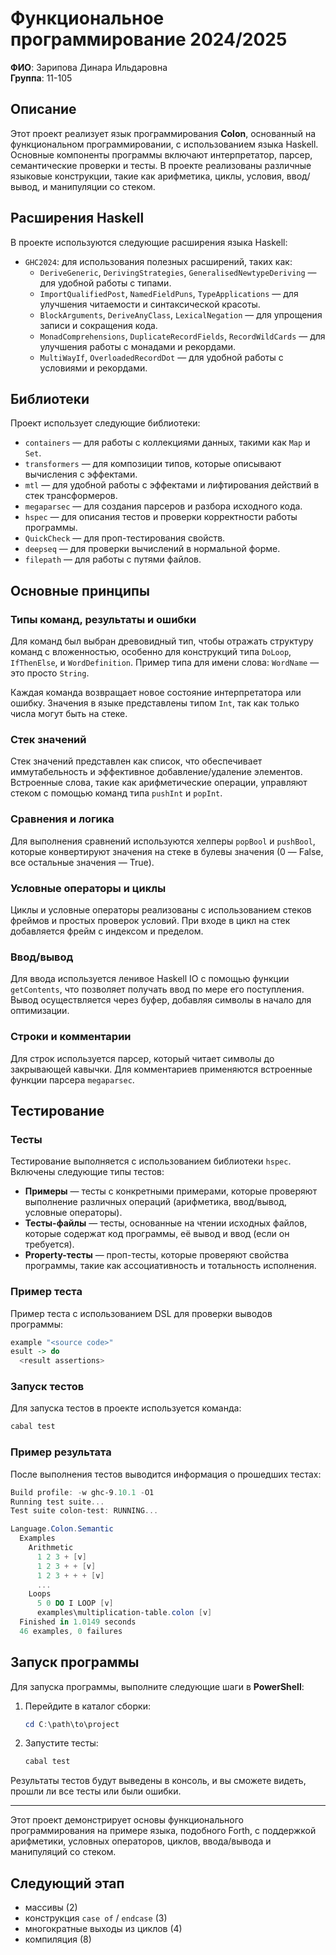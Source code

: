 
# Функциональное программирование 2024/2025

**ФИО**: Зарипова Динара Ильдаровна  
**Группа**: 11-105

## Описание

Этот проект реализует язык программирования **Colon**, основанный на функциональном программировании, с использованием языка Haskell. Основные компоненты программы включают интерпретатор, парсер, семантические проверки и тесты. В проекте реализованы различные языковые конструкции, такие как арифметика, циклы, условия, ввод/вывод, и манипуляции со стеком.

## Расширения Haskell

В проекте используются следующие расширения языка Haskell:

- `GHC2024`: для использования полезных расширений, таких как:
    - `DeriveGeneric`, `DerivingStrategies`, `GeneralisedNewtypeDeriving` — для удобной работы с типами.
    - `ImportQualifiedPost`, `NamedFieldPuns`, `TypeApplications` — для улучшения читаемости и синтаксической красоты.
    - `BlockArguments`, `DeriveAnyClass`, `LexicalNegation` — для упрощения записи и сокращения кода.
    - `MonadComprehensions`, `DuplicateRecordFields`, `RecordWildCards` — для улучшения работы с монадами и рекордами.
    - `MultiWayIf`, `OverloadedRecordDot` — для удобной работы с условиями и рекордами.

## Библиотеки

Проект использует следующие библиотеки:

- `containers` — для работы с коллекциями данных, такими как `Map` и `Set`.
- `transformers` — для композиции типов, которые описывают вычисления с эффектами.
- `mtl` — для удобной работы с эффектами и лифтирования действий в стек трансформеров.
- `megaparsec` — для создания парсеров и разбора исходного кода.
- `hspec` — для описания тестов и проверки корректности работы программы.
- `QuickCheck` — для проп-тестирования свойств.
- `deepseq` — для проверки вычислений в нормальной форме.
- `filepath` — для работы с путями файлов.

## Основные принципы

### Типы команд, результаты и ошибки

Для команд был выбран древовидный тип, чтобы отражать структуру команд с вложенностью, особенно для конструкций типа `DoLoop`, `IfThenElse`, и `WordDefinition`. Пример типа для имени слова: `WordName` — это просто `String`.

Каждая команда возвращает новое состояние интерпретатора или ошибку. Значения в языке представлены типом `Int`, так как только числа могут быть на стеке.

### Стек значений

Стек значений представлен как список, что обеспечивает иммутабельность и эффективное добавление/удаление элементов. Встроенные слова, такие как арифметические операции, управляют стеком с помощью команд типа `pushInt` и `popInt`.

### Сравнения и логика

Для выполнения сравнений используются хелперы `popBool` и `pushBool`, которые конвертируют значения на стеке в булевы значения (0 — False, все остальные значения — True).

### Условные операторы и циклы

Циклы и условные операторы реализованы с использованием стеков фреймов и простых проверок условий. При входе в цикл на стек добавляется фрейм с индексом и пределом.

### Ввод/вывод

Для ввода используется ленивое Haskell IO с помощью функции `getContents`, что позволяет получать ввод по мере его поступления. Вывод осуществляется через буфер, добавляя символы в начало для оптимизации.

### Строки и комментарии

Для строк используется парсер, который читает символы до закрывающей кавычки. Для комментариев применяются встроенные функции парсера `megaparsec`.

## Тестирование

### Тесты

Тестирование выполняется с использованием библиотеки `hspec`. Включены следующие типы тестов:

- **Примеры** — тесты с конкретными примерами, которые проверяют выполнение различных операций (арифметика, ввод/вывод, условные операторы).
- **Тесты-файлы** — тесты, основанные на чтении исходных файлов, которые содержат код программы, её вывод и ввод (если он требуется).
- **Property-тесты** — проп-тесты, которые проверяют свойства программы, такие как ассоциативность и тотальность исполнения.

### Пример теста

Пример теста с использованием DSL для проверки выводов программы:

```haskell
example "<source code>" 
esult -> do
  <result assertions>
```

### Запуск тестов

Для запуска тестов в проекте используется команда:

```bash
cabal test
```

### Пример результата

После выполнения тестов выводится информация о прошедших тестах:

```powershell
Build profile: -w ghc-9.10.1 -O1
Running test suite...
Test suite colon-test: RUNNING...

Language.Colon.Semantic
  Examples
    Arithmetic
      1 2 3 + [v]
      1 2 3 + + [v]
      1 2 3 + + + [v]
      ...
    Loops
      5 0 DO I LOOP [v]
      examples\multiplication-table.colon [v]
  Finished in 1.0149 seconds
  46 examples, 0 failures
```

## Запуск программы

Для запуска программы, выполните следующие шаги в **PowerShell**:

1. Перейдите в каталог сборки:

    ```powershell
    cd C:\path\to\project
    ```

2. Запустите тесты:

    ```powershell
    cabal test
    ```

Результаты тестов будут выведены в консоль, и вы сможете видеть, прошли ли все тесты или были ошибки.

---

Этот проект демонстрирует основы функционального программирования на примере языка, подобного Forth, с поддержкой арифметики, условных операторов, циклов, ввода/вывода и манипуляций со стеком.

## Следующий этап

- массивы (2)
- конструкция `case of` / `endcase` (3)
- многократные выходы из циклов (4)
- компиляция (8)
